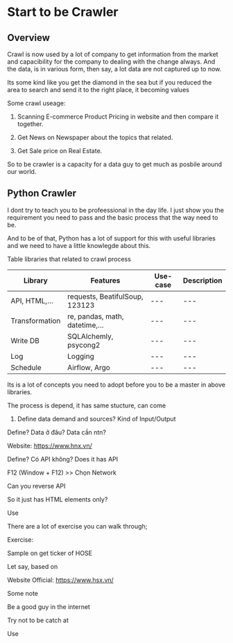 # **Start to be Crawler**

## **Overview**

Crawl is now used by a lot of company to get information from the market and capacibility for the company to dealing with the change always. And the data, is in various form, then say, a lot
data are not captured up to now.

Its some kind like you get the diamond in the sea but if you reduced the area to search and send it to the right place, it becoming values

Some crawl useage:

1. Scanning E-commerce Product Pricing in website and then compare it together.

2. Get News on Newspaper about the topics that related.

3. Get Sale price on Real Estate.

So to be crawler is a capacity for a data guy to get much as posbile around our world.

## **Python Crawler**

I dont try to teach you to be profeessional in the day life. I just show you the requirement you need to pass and the basic process that the way need to be.

And to be of that, Python has a lot of support for this with useful libraries and we need to have a little knowlegde about this.

Table libraries that related to crawl process

|Library| Features | Use-case | Description |
|---|---|---|---|
| API, HTML,… | requests, BeatifulSoup, 123123| --- |---|
| Transformation |  re, pandas, math, datetime,… | --- | ---| 
| Write DB  |  SQLAlchemly, psycong2 | --- | ---| 
| Log |  Logging | --- | ---| 
| Schedule |  Airflow, Argo | --- | ---| 

Its is a lot of concepts you need to adopt before you to be a master in above libraries.

The process is depend, it has same stucture, can come

1. Define data demand and sources? Kind of Input/Output

Define? Data ở đâu? Data cần ntn?

Website: https://www.hnx.vn/

Define? Có API không? Does it has API

F12 (Window + F12) >> Chọn Network

Can you reverse API

So it just has HTML elements only?

Use 




There are a lot of exercise you can walk through;

Exercise: 

Sample on get ticker of HOSE

Let say, based on

Website Official: https://www.hsx.vn/

Some note

Be a good guy in the internet

Try not to be catch at

Use 
